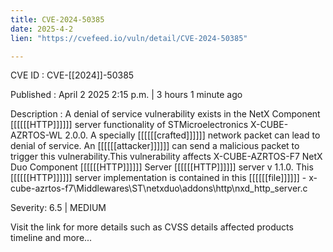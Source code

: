 ```yaml
---
title: CVE-2024-50385
date: 2025-4-2
lien: "https://cvefeed.io/vuln/detail/CVE-2024-50385"

---
```


CVE ID : CVE-[[2024]]-50385

Published :  April 2
2025
2:15 p.m. | 3 hours
1 minute ago

Description : A denial of service vulnerability exists in the NetX Component [[[[[[HTTP]]]]]] server functionality of STMicroelectronics X-CUBE-AZRTOS-WL 2.0.0. A specially [[[[[[crafted]]]]]] network packet can lead to denial of service. An [[[[[[attacker]]]]]] can send a malicious packet to trigger this vulnerability.This vulnerability affects X-CUBE-AZRTOS-F7 NetX Duo Component [[[[[[HTTP]]]]]] Server [[[[[[HTTP]]]]]] server v 1.1.0. This [[[[[[HTTP]]]]]] server implementation is contained in this [[[[[[file]]]]]] - x-cube-azrtos-f7\Middlewares\ST\netxduo\addons\http\nxd_http_server.c

Severity: 6.5 | MEDIUM

Visit the link for more details
such as CVSS details
affected products
timeline
and more...
